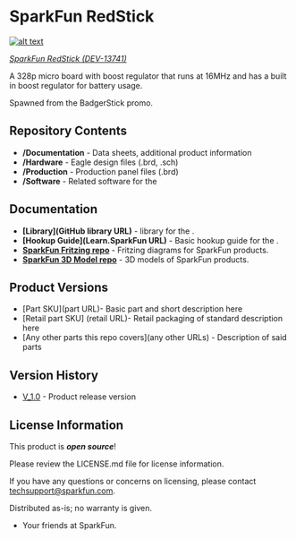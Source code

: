 SparkFun RedStick
========================================

[![alt text](https://cdn.sparkfun.com/r/600-600/assets/learn_tutorials/4/2/2/RedStick-01_action.jpg)](https://cdn.sparkfun.com/assets/learn_tutorials/4/2/2/RedStick-01_action.jpg)

[*SparkFun RedStick (DEV-13741)*](https://www.sparkfun.com/products/13741)

A 328p micro board with boost regulator that runs at 16MHz and has a built in boost regulator for battery usage.

Spawned from the BadgerStick promo.

Repository Contents
-------------------

* **/Documentation** - Data sheets, additional product information
* **/Hardware** - Eagle design files (.brd, .sch)
* **/Production** - Production panel files (.brd)
* **/Software** - Related software for the <PRODUCT NAME>

Documentation
--------------
* **[Library](GitHub library URL)** - <LANGUAGE> library for the <PRODUCT NAME>.
* **[Hookup Guide](Learn.SparkFun URL)** - Basic hookup guide for the <PRODUCT NAME>.
* **[SparkFun Fritzing repo](https://github.com/sparkfun/Fritzing_Parts)** - Fritzing diagrams for SparkFun products.
* **[SparkFun 3D Model repo](https://github.com/sparkfun/3D_Models)** - 3D models of SparkFun products. 

Product Versions
----------------
* [Part SKU](part URL)- Basic part and short description here
* [Retail part SKU] (retail URL)- Retail packaging of standard description here
* [Any other parts this repo covers](any other URLs) - Description of said parts

Version History
---------------
* [V_1.0](https://github.com/sparkfun/RedStick/tree/V_1_0) - Product release version

License Information
-------------------

This product is _**open source**_! 

Please review the LICENSE.md file for license information. 

If you have any questions or concerns on licensing, please contact techsupport@sparkfun.com.

Distributed as-is; no warranty is given.

- Your friends at SparkFun.

_<COLLABORATION CREDIT>_

